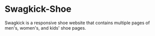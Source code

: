 # Swagkick-Shoe

Swagkick is a responsive shoe website that contains multiple pages of men's, women's, and kids' shoe pages.
